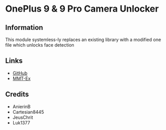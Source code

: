 # OnePlus 9 & 9 Pro Camera Unlocker

## Information
This module systemless-ly replaces an existing library with a modified one file which unlocks face detection

## Links
- [GitHub](https://github.com/Magisk-Modules-Alt-Repo/oneplus-9-9pro-camera-unlocker)
- [MMT-Ex](https://github.com/Zackptg5/MMT-Extended)

## Credits
- AnierinB
- Cartesian8445
- JeusChrit
- Luk1377
